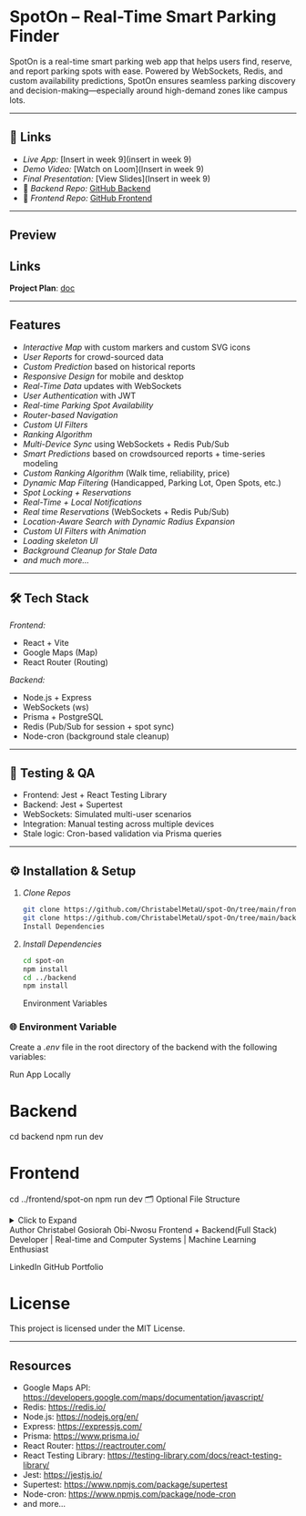 <!-- @format -->

# SpotOn – Real-Time Smart Parking Finder

SpotOn is a real-time smart parking web app that helps users find, reserve, and report parking spots with ease. Powered by WebSockets, Redis, and custom availability predictions, SpotOn ensures seamless parking discovery and decision-making—especially around high-demand zones like campus lots.

---

## 🔗 Links

- _Live App:_ [Insert in week 9](insert in week 9)
- _Demo Video:_ [Watch on Loom](Insert in week 9)
- _Final Presentation:_ [View Slides](Insert in week 9)
- 📁 _Backend Repo:_ [GitHub Backend](https://github.com/ChristabelMetaU/spot-On/tree/main/backend)
- 📁 _Frontend Repo:_ [GitHub Frontend](https://github.com/ChristabelMetaU/spot-On/tree/main/frontend/spot-on)

---

## Preview

## Links

**Project Plan**: [doc](<https://docs.google.com/document/d/1LkKYKh1WW_9y6B1muTMsE6WbKj9iHvFBQfIP3HhKDMA/edit?tab=t.0>)

---

## Features

- _Interactive Map_ with custom markers and custom SVG icons
- _User Reports_ for crowd-sourced data
- _Custom Prediction_ based on historical reports
- _Responsive Design_ for mobile and desktop
- _Real-Time Data_ updates with WebSockets
- _User Authentication_ with JWT
- _Real-time Parking Spot Availability_
- _Router-based Navigation_
- _Custom UI Filters_
- _Ranking Algorithm_
- _Multi-Device Sync_ using WebSockets + Redis Pub/Sub
- _Smart Predictions_ based on crowdsourced reports + time-series modeling
- _Custom Ranking Algorithm_ (Walk time, reliability, price)
- _Dynamic Map Filtering_ (Handicapped, Parking Lot, Open Spots, etc.)
- _Spot Locking + Reservations_
- _Real-Time + Local Notifications_
- _Real time Reservations_ (WebSockets + Redis Pub/Sub)
- _Location-Aware Search with Dynamic Radius Expansion_
- _Custom UI Filters with Animation_
- _Loading skeleton UI_
- _Background Cleanup for Stale Data_
- _and much more..._

---

## 🛠️ Tech Stack

_Frontend:_

- React + Vite
- Google Maps (Map)
- React Router (Routing)

_Backend:_

- Node.js + Express
- WebSockets (ws)
- Prisma + PostgreSQL
- Redis (Pub/Sub for session + spot sync)
- Node-cron (background stale cleanup)

---

## 🧪 Testing & QA

- Frontend: Jest + React Testing Library
- Backend: Jest + Supertest
- WebSockets: Simulated multi-user scenarios
- Integration: Manual testing across multiple devices
- Stale logic: Cron-based validation via Prisma queries

---

## ⚙️ Installation & Setup

1. _Clone Repos_

   ```bash
   git clone https://github.com/ChristabelMetaU/spot-On/tree/main/frontend/spot-on
   git clone https://github.com/ChristabelMetaU/spot-On/tree/main/backend
   Install Dependencies
   ```

2. _Install Dependencies_
   ```bash
   cd spot-on
   npm install
   cd ../backend
   npm install
   ```
   Environment Variables

### 🌐 Environment Variable

Create a _.env_ file in the root directory of the backend with the following variables:

Run App Locally

# Backend

cd backend
npm run dev

# Frontend

cd ../frontend/spot-on
npm run dev
🗂️ Optional File Structure

<details> <summary>Click to Expand</summary>

frontend/spot-on/
├── components/
│ ├── Map.jsx
│ ├── PredictionCard.jsx
│ ├── FilterBar.jsx
│ ├── and more
├── pages/
│ ├── Home.jsx
│ ├── Reserve.jsx
│ ├── and more
├── utils/
│ ├── haversine.js
│ ├── predictionFormatter.js
│ ├── and more
...

backend/
├── routes/
│ ├── predictions.js
│ ├── reports.js
├── utils/
│ ├── staleCleaner.js
│ ├── and more
├── index.js
├── app.js
...

</details>
 Author
Christabel Gosiorah Obi-Nwosu
Frontend + Backend(Full Stack) Developer | Real-time and Computer Systems | Machine Learning Enthusiast

LinkedIn <!--  -->
GitHub <!-- https://github.com/Christabel091 -->
Portfolio <!-- https://christabel091.github.io/christabel-portfolio/ -->

# License

This project is licensed under the MIT License.

---

## Resources

- Google Maps API: https://developers.google.com/maps/documentation/javascript/
- Redis: https://redis.io/
- Node.js: https://nodejs.org/en/
- Express: https://expressjs.com/
- Prisma: https://www.prisma.io/
- React Router: https://reactrouter.com/
- React Testing Library: https://testing-library.com/docs/react-testing-library/
- Jest: https://jestjs.io/
- Supertest: https://www.npmjs.com/package/supertest
- Node-cron: https://www.npmjs.com/package/node-cron
- and more...
